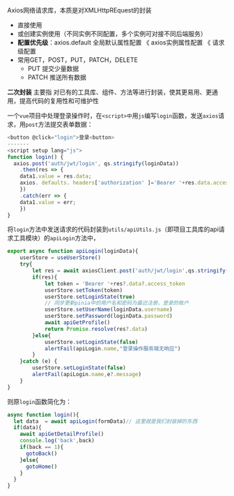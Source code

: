 Axios网络请求库，本质是对XMLHttpREquest的封装
- 直接使用 
- 或创建实例使用（不同实例不同配置，多个实例可对接不同后端服务）
- **配置优先级**：axios.default 全局默认属性配置 《 axios实例属性配置 《 请求级配置
- 常用GET，POST，PUT，PATCH，DELETE
	- PUT 提交少量数据
	- PATCH 推送所有数据

**二次封装** 主要指 对已有的工具库、组件、方法等进行封装，使其更易用、更通用，提高代码的复用性和可维护性

一个`vue`项目中处理登录操作时，在`<script>中`用`js`编写`login`函数，发送`axios`请求，用`post`方法提交表单数据：
```js
<button @click="login">登录<button>
-------
<script setup lang="js">
function login() {
  axios.post('auth/jwt/login', qs.stringify(loginData))
    .then(res => {
    data1.value = res.data;
    axios. defaults. headers['authorization' ]='Bearer '+res.data.access_token;
    })
    .catch(err => {
    data1.value = err;
    })
}
```
将`login`方法中发送请求的代码封装到`utils/apiUtils.js`（即项目工具库的api请求工具模块）的`apiLogin`方法中，

```js
export async function apiLogin(loginData){
    userStore = useUserStore()
    try{
        let res = await axiosClient.post('auth/jwt/login',qs.stringify(loginData))
        if(res){
            let token = 'Bearer '+res?.data?.access_token
            userStore.setToken(token)
            userStore.setLoginState(true)
            // 同步更新pinia中的用户名和密码为最近注册，登录的账户
            userStore.setUserName(loginData.username)
            userStore.setPassword(loginData.password)
            await apiGetProfile()
            return Promise.resolve(res?.data)
        }else{
            userStore.setLoginState(false)
            alertFail(apiLogin.name,"登录操作服务端无响应")
        }      
    }catch (e) {
        userStore.setLoginState(false)
        alertFail(apiLogin.name,e?.message)
    }
}
```

则原`login`函数简化为：

```js
async function login(){
  let data  = await apiLogin(formData)// 这里就是我们封装掉的东西
  if(data){
    await apiGetDetailProfile()
    console.log('back',back)
    if(back == 1){
      gotoBack()
    }else{
      gotoHome()
    } 
  }
}
```



